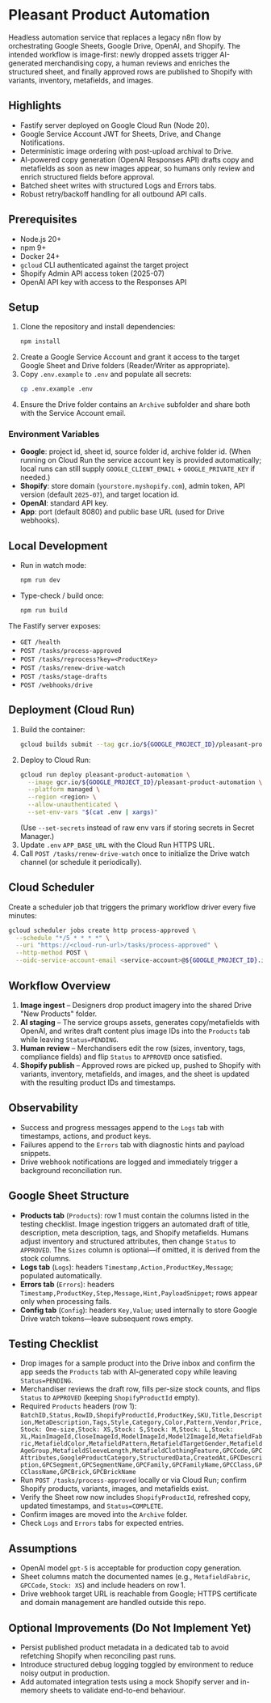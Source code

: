 # Pleasant Product Automation

Headless automation service that replaces a legacy n8n flow by orchestrating Google Sheets, Google Drive, OpenAI, and Shopify. The intended workflow is image-first: newly dropped assets trigger AI-generated merchandising copy, a human reviews and enriches the structured sheet, and finally approved rows are published to Shopify with variants, inventory, metafields, and images.

## Highlights
- Fastify server deployed on Google Cloud Run (Node 20).
- Google Service Account JWT for Sheets, Drive, and Change Notifications.
- Deterministic image ordering with post-upload archival to Drive.
- AI-powered copy generation (OpenAI Responses API) drafts copy and metafields as soon as new images appear, so humans only review and enrich structured fields before approval.
- Batched sheet writes with structured Logs and Errors tabs.
- Robust retry/backoff handling for all outbound API calls.

## Prerequisites
- Node.js 20+
- npm 9+
- Docker 24+
- `gcloud` CLI authenticated against the target project
- Shopify Admin API access token (2025-07)
- OpenAI API key with access to the Responses API

## Setup
1. Clone the repository and install dependencies:
   ```bash
   npm install
   ```
2. Create a Google Service Account and grant it access to the target Google Sheet and Drive folders (Reader/Writer as appropriate).
3. Copy `.env.example` to `.env` and populate all secrets:
   ```bash
   cp .env.example .env
   ```
4. Ensure the Drive folder contains an `Archive` subfolder and share both with the Service Account email.

### Environment Variables
- **Google**: project id, sheet id, source folder id, archive folder id. (When running on Cloud Run the service account key is provided automatically; local runs can still supply `GOOGLE_CLIENT_EMAIL` + `GOOGLE_PRIVATE_KEY` if needed.)
- **Shopify**: store domain (`yourstore.myshopify.com`), admin token, API version (default `2025-07`), and target location id.
- **OpenAI**: standard API key.
- **App**: port (default 8080) and public base URL (used for Drive webhooks).

## Local Development
- Run in watch mode:
  ```bash
  npm run dev
  ```
- Type-check / build once:
  ```bash
  npm run build
  ```

The Fastify server exposes:
- `GET /health`
- `POST /tasks/process-approved`
- `POST /tasks/reprocess?key=<ProductKey>`
- `POST /tasks/renew-drive-watch`
- `POST /tasks/stage-drafts`
- `POST /webhooks/drive`

## Deployment (Cloud Run)
1. Build the container:
   ```bash
   gcloud builds submit --tag gcr.io/${GOOGLE_PROJECT_ID}/pleasant-product-automation
   ```
2. Deploy to Cloud Run:
   ```bash
   gcloud run deploy pleasant-product-automation \
     --image gcr.io/${GOOGLE_PROJECT_ID}/pleasant-product-automation \
     --platform managed \
     --region <region> \
     --allow-unauthenticated \
     --set-env-vars "$(cat .env | xargs)"
   ```
   (Use `--set-secrets` instead of raw env vars if storing secrets in Secret Manager.)
3. Update `.env` `APP_BASE_URL` with the Cloud Run HTTPS URL.
4. Call `POST /tasks/renew-drive-watch` once to initialize the Drive watch channel (or schedule it periodically).

## Cloud Scheduler
Create a scheduler job that triggers the primary workflow driver every five minutes:
```bash
gcloud scheduler jobs create http process-approved \
  --schedule "*/5 * * * *" \
  --uri "https://<cloud-run-url>/tasks/process-approved" \
  --http-method POST \
  --oidc-service-account-email <service-account>@${GOOGLE_PROJECT_ID}.iam.gserviceaccount.com
```

## Workflow Overview
1. **Image ingest** – Designers drop product imagery into the shared Drive "New Products" folder.
2. **AI staging** – The service groups assets, generates copy/metafields with OpenAI, and writes draft content plus image IDs into the `Products` tab while leaving `Status=PENDING`.
3. **Human review** – Merchandisers edit the row (sizes, inventory, tags, compliance fields) and flip `Status` to `APPROVED` once satisfied.
4. **Shopify publish** – Approved rows are picked up, pushed to Shopify with variants, inventory, metafields, and images, and the sheet is updated with the resulting product IDs and timestamps.

## Observability
- Success and progress messages append to the `Logs` tab with timestamps, actions, and product keys.
- Failures append to the `Errors` tab with diagnostic hints and payload snippets.
- Drive webhook notifications are logged and immediately trigger a background reconciliation run.

## Google Sheet Structure
- **Products tab** (`Products`): row 1 must contain the columns listed in the testing checklist. Image ingestion triggers an automated draft of title, description, meta description, tags, and Shopify metafields. Humans adjust inventory and structured attributes, then change `Status` to `APPROVED`. The `Sizes` column is optional—if omitted, it is derived from the stock columns.
- **Logs tab** (`Logs`): headers `Timestamp,Action,ProductKey,Message`; populated automatically.
- **Errors tab** (`Errors`): headers `Timestamp,ProductKey,Step,Message,Hint,PayloadSnippet`; rows appear only when processing fails.
- **Config tab** (`Config`): headers `Key,Value`; used internally to store Google Drive watch tokens—leave subsequent rows empty.

## Testing Checklist

- Drop images for a sample product into the Drive inbox and confirm the app seeds the `Products` tab with AI-generated copy while leaving `Status=PENDING`.
- Merchandiser reviews the draft row, fills per-size stock counts, and flips `Status` to `APPROVED` (keeping `ShopifyProductId` empty).
- Required `Products` headers (row 1): `BatchID,Status,RowID,ShopifyProductId,ProductKey,SKU,Title,Description,MetaDescription,Tags,Style,Category,Color,Pattern,Vendor,Price,Stock: One-size,Stock: XS,Stock: S,Stock: M,Stock: L,Stock: XL,MainImageId,CloseImageId,ModelImageId,Model2ImageId,MetafieldFabric,MetafieldColor,MetafieldPattern,MetafieldTargetGender,MetafieldAgeGroup,MetafieldSleeveLength,MetafieldClothingFeature,GPCCode,GPCAttributes,GoogleProductCategory,StructuredData,CreatedAt,GPCDescription,GPCSegment,GPCSegmentName,GPCFamily,GPCFamilyName,GPCClass,GPCClassName,GPCBrick,GPCBrickName`
- Run `POST /tasks/process-approved` locally or via Cloud Run; confirm Shopify products, variants, images, and metafields exist.
- Verify the Sheet row now includes `ShopifyProductId`, refreshed copy, updated timestamps, and `Status=COMPLETE`.
- Confirm images are moved into the `Archive` folder.
- Check `Logs` and `Errors` tabs for expected entries.

## Assumptions
- OpenAI model `gpt-5` is acceptable for production copy generation.
- Sheet columns match the documented names (e.g., `MetafieldFabric`, `GPCCode`, `Stock: XS`) and include headers on row 1.
- Drive webhook target URL is reachable from Google; HTTPS certificate and domain management are handled outside this repo.

## Optional Improvements (Do Not Implement Yet)
- Persist published product metadata in a dedicated tab to avoid refetching Shopify when reconciling past runs.
- Introduce structured debug logging toggled by environment to reduce noisy output in production.
- Add automated integration tests using a mock Shopify server and in-memory sheets to validate end-to-end behaviour.
